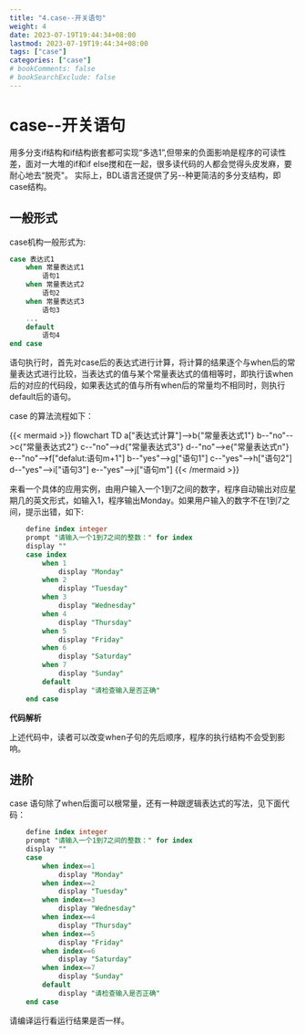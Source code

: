 ```yaml
---
title: "4.case--开关语句"
weight: 4
date: 2023-07-19T19:44:34+08:00
lastmod: 2023-07-19T19:44:34+08:00
tags: ["case"]
categories: ["case"]
# bookComments: false
# bookSearchExclude: false
---
```


# case--开关语句

用多分支if结构和if结构嵌套都可实现“多选1”,但带来的负面影响是程序的可读性差，面对一大堆的if和if else搅和在一起，很多读代码的人都会觉得头皮发麻，要耐心地去“脱壳"。
实际上，BDL语言还提供了另--种更简洁的多分支结构，即case结构。

## 一般形式

case机构一般形式为:

```sql
case 表达式1
    when 常量表达式1
        语句1
    when 常量表达式2
        语句2
    when 常量表达式3
        语句3
    ...
    default
        语句4
end case
```

语句执行时，首先对case后的表达式进行计算，将计算的结果逐个与when后的常量表达式进行比较，当表达式的值与某个常量表达式的值相等时，即执行该when后的对应的代码段，如果表达式的值与所有when后的常量均不相同时，则执行default后的语句。

case 的算法流程如下：

{{< mermaid >}}
flowchart TD
    a["表达式计算"]-->b{"常量表达式1"}
    b--"no"-->c{"常量表达式2"}
    c--"no"-->d{"常量表达式3"}
    d--"no"-->e{"常量表达式n"}
    e--"no"-->f["defalut:语句m+1"]
    b--"yes"-->g["语句1"]
    c--"yes"-->h["语句2"]
    d--"yes"-->i["语句3"]
    e--"yes"-->j["语句m"]
{{< /mermaid >}}

来看一个具体的应用实例，由用户输入一个1到7之间的数字，程序自动输出对应星期几的英文形式，如输入1，程序输出Monday。如果用户输入的数字不在1到7之间，提示出错，如下:

```sql
    define index integer
    prompt "请输入一个1到7之间的整数：" for index
    display ""
    case index
        when 1
            display "Monday"
        when 2
            display "Tuesday"
        when 3
            display "Wednesday"
        when 4
            display "Thursday"
        when 5
            display "Friday"
        when 6
            display "Saturday"
        when 7
            display "Sunday"
        default
            display "请检查输入是否正确"
    end case
```

**代码解析**

上述代码中，读者可以改变when子句的先后顺序，程序的执行结构不会受到影响。

## 进阶

case 语句除了when后面可以根常量，还有一种跟逻辑表达式的写法，见下面代码：

```sql
    define index integer
    prompt "请输入一个1到7之间的整数：" for index
    display ""
    case
        when index==1
            display "Monday"
        when index==2
            display "Tuesday"
        when index==3
            display "Wednesday"
        when index==4
            display "Thursday"
        when index==5
            display "Friday"
        when index==6
            display "Saturday"
        when index==7
            display "Sunday"
        default
            display "请检查输入是否正确"
    end case
```
请编译运行看运行结果是否一样。


